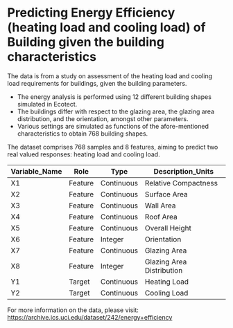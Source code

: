 # Predicting Energy Efficiency (heating load and cooling load) of Building given the building characteristics 

The data is from a study on assessment of the heating load and cooling load requirements for buildings, given the building parameters.
- The energy analysis is performed using 12 different building shapes simulated in Ecotect. 
- The buildings differ with respect to the glazing area, the glazing area distribution, and the orientation, amongst other parameters. 
- Various settings are simulated as functions of the afore-mentioned characteristics to obtain 768 building shapes. 

The dataset comprises 768 samples and 8 features, aiming to predict two real valued responses: heating load and cooling load. 

| Variable_Name | Role    | Type      | Description_Units               |
|---------------|---------|-----------|---------------------------|
| X1            | Feature | Continuous| Relative Compactness       |
| X2            | Feature | Continuous| Surface Area               |
| X3            | Feature | Continuous| Wall Area                  |
| X4            | Feature | Continuous| Roof Area                  |
| X5            | Feature | Continuous| Overall Height             |
| X6            | Feature | Integer   | Orientation                |
| X7            | Feature | Continuous| Glazing Area               |
| X8            | Feature | Integer   | Glazing Area Distribution  |
| Y1            | Target  | Continuous| Heating Load               |
| Y2            | Target  | Continuous| Cooling Load               |

For more information on the data, please visit: https://archive.ics.uci.edu/dataset/242/energy+efficiency
